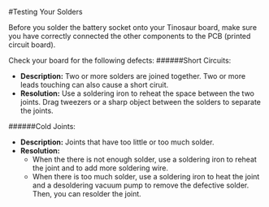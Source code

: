 #Testing Your Solders

Before you solder the battery socket onto your Tinosaur board, make sure you have correctly connected the other components to the PCB (printed circuit board).

Check your board for the following defects:
######Short Circuits:
* **Description:**
	Two or more solders are joined together. Two or more leads touching can also cause a short ciruit.
*  **Resolution:**
	Use a soldering iron to reheat the space between the two joints. Drag tweezers or a sharp object between the solders to separate the joints.
    
######Cold Joints:
* **Description:**
	Joints that have too little or too much solder.
* **Resolution:**
	* When the there is not enough solder, use a soldering iron to reheat the joint and to add more soldering wire.
	* When there is too much solder, use a soldering iron to heat the joint and a desoldering vacuum pump to remove the defective solder. Then, you can resolder the joint.